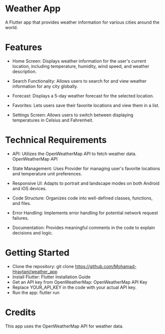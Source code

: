 # Weather App
 A Flutter app that provides weather information for various cities around the world.

# Features
- Home Screen: Displays weather information for the user's current location, including temperature, humidity, wind speed, and weather description.

- Search Functionality: Allows users to search for and view weather information for any city globally.

- Forecast: Displays a 5-day weather forecast for the selected location.

- Favorites: Lets users save their favorite locations and view them in a list.

- Settings Screen: Allows users to switch between displaying temperatures in Celsius and Fahrenheit.

# Technical Requirements

- API: Utilizes the OpenWeatherMap API to fetch weather data. OpenWeatherMap API

- State Management: Uses Provider for managing user's favorite locations and temperature unit preferences.

- Responsive UI: Adapts to portrait and landscape modes on both Android and iOS devices.

- Code Structure: Organizes code into well-defined classes, functions, and files.

- Error Handling: Implements error handling for potential network request failures.

- Documentation: Provides meaningful comments in the code to explain decisions and logic.

# Getting Started
- Clone the repository: git clone https://github.com/Mohamad-Hraytani/weather_app
- Install Flutter: Flutter Installation Guide
- Get an API key from OpenWeatherMap: OpenWeatherMap API Key
- Replace YOUR_API_KEY in the code with your actual API key.
- Run the app: flutter run

# Credits
This app uses the OpenWeatherMap API for weather data.
